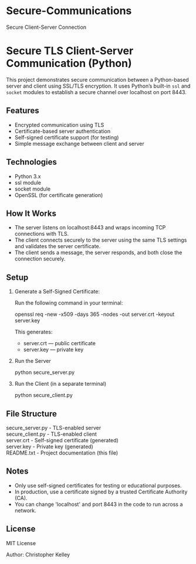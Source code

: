 # Secure-Communications
Secure Client-Server Connection

# Secure TLS Client-Server Communication (Python)

This project demonstrates secure communication between a Python-based server and client using SSL/TLS encryption. It uses Python’s built-in `ssl` and `socket` modules to establish a secure channel over localhost on port 8443.

## Features

- Encrypted communication using TLS
- Certificate-based server authentication
- Self-signed certificate support (for testing)
- Simple message exchange between client and server

## Technologies

- Python 3.x
- ssl module
- socket module
- OpenSSL (for certificate generation)

## How It Works

- The server listens on localhost:8443 and wraps incoming TCP connections with TLS.
- The client connects securely to the server using the same TLS settings and validates the server certificate.
- The client sends a message, the server responds, and both close the connection securely.

## Setup

1. Generate a Self-Signed Certificate:

   Run the following command in your terminal:

   openssl req -new -x509 -days 365 -nodes -out server.crt -keyout server.key

   This generates:
   - server.crt — public certificate
   - server.key — private key

2. Run the Server

   python secure_server.py

3. Run the Client (in a separate terminal)

   python secure_client.py

## File Structure

secure_server.py   - TLS-enabled server  
secure_client.py   - TLS-enabled client  
server.crt         - Self-signed certificate (generated)  
server.key         - Private key (generated)  
README.txt         - Project documentation (this file)

## Notes

- Only use self-signed certificates for testing or educational purposes.
- In production, use a certificate signed by a trusted Certificate Authority (CA).
- You can change 'localhost' and port 8443 in the code to run across a network.

## License

MIT License

Author: Christopher Kelley
